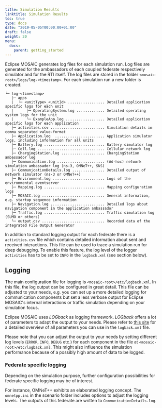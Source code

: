 ```yaml
---
title: Simulation Results
linktitle: Simulation Results
toc: true
type: docs
date: "2019-05-05T00:00:00+01:00"
draft: false
weight: 20
menu:
  docs:
    parent: getting_started
---
```


Eclipse MOSAIC generates log files for each simulation run. Log files are generated for the ambassadors of each
coupled federate respectively simulator and for the RTI itself. The log files are stored in the 
folder `<mosaic-root>/logs/log-<timestamp>`. For each simulation run a new folder is created.

```plaintext
└─ log-<timestamp>
   ├─ apps
   |  └─ <unitType>_<unitId> ................. Detailed application specific logs for each unit
   |      ├─ OperatingSystem.log ............. Detailed operating system logs for the unit
   |      └─ ExampleApp.log .................. Detailed application specific logs for each application
   ├─ activities.csv ......................... Simulation details in comma separated value-format
   ├─ Application.log  ....................... Application simulator logs, including information for all units
   ├─ Battery.log ............................ Battery simulator log
   ├─ Cell.log ............................... Cellular network log
   ├─ ChargingStation.log .................... ChargingStation ambassador log
   ├─ Communication.log ...................... (Ad-hoc) network simulation ambassador log (ns-3, OMNeT++, SNS)
   ├─ CommunicationDetails.log ............... Detailed output of network simulator (ns-3 or OMNeT++)
   ├─ Environment.log ........................ Logs of the environmental eventserver
   ├─ Mapping.log ............................ Mapping configuration logs
   ├─ MOSAIC.log ............................. General information, e.g. startup sequence information
   ├─ Navigation.log ......................... Detailed logs about navigation component in the application ambassador
   ├─ Traffic.log ............................ Traffic simulation log (SUMO or others)
   └─ output.csv ............................. Recorded data of the integrated File Output Generator
```

In addition to standard logging output for each federate there is a `activities.csv` file which contains
detailed information about sent and received interactions. This file can be used to trace a
simulation run for deep debugging. To enable this feature, the log level of the logger `activities` has to be 
set to `INFO` in the `logback.xml` (see section below). 

## Logging

The main configuration file for logging is `<mosaic-root>/etc/logback.xml`. In this file, the log output 
can be configured in great detail. This file can be adjusted to your needs, e.g. you can set up a more detailed logging
for communication components but set a less verbose output for Eclipse MOSAIC's internal interactions or traffic
simulation depending on your simulation focus.

Eclipse MOSAIC uses *LOGback* as logging framework. *LOGback* offers a lot of parameters to adapt the output to your needs. Please refer to 
[this site](https://logback.qos.ch/manual/layouts.html#ClassicPatternLayout) for a detailed overview of all
parameters you can use in the `logback.xml` file.

Please note that you can adjust the output to your needs by setting different log levels (`ERROR`, `INFO`,
`DEBUG` etc.) for each component in the file at `<mosaic-root>/etc/logback.xml`. This might also influence
the simulation performance because of a possibly high amount of data to be logged.

### Federate specific logging

Depending on the simulation purpose, further configuration possibilities for federate specific logging
may be of interest.

For instance, OMNeT++ exhibits an elaborated logging concept. The `omnetpp.ini` in the scenario folder
includes options to adjust the logging levels. The outputs of this federate are written to `CommunicationDetails.log`.